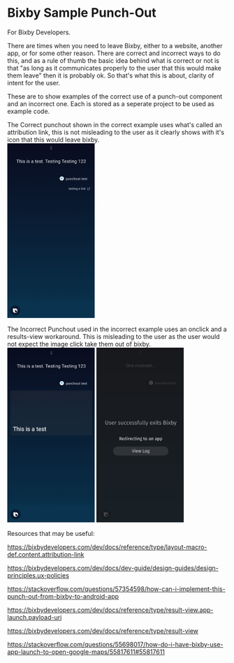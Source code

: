 # Bixby Sample Punch-Out

For Bixby Developers.  

There are times when you need to leave Bixby, either to a website, another app, or for some other reason. There are correct and incorrect ways to do this, and as a rule of thumb the basic idea behind what is correct or not is that "as long as it communicates properly to the user that this would make them leave" then it is probably ok. So that's what this is about, clarity of intent for the user.  

These are to show examples of the correct use of a punch-out component and an incorrect one. Each is stored as a seperate project to be used as example code.  

The Correct punchout shown in the correct example uses what's called an attribution link, this is not misleading to the user as it clearly shows with it's icon that this would leave bixby.  
<img src="https://github.com/michaelbrave/Bixby_Sample_Punch-Out/blob/master/correct.png" width="200" height="400">

The Incorrect Punchout used in the incorrect example uses an onclick and a results-view workaround. This is misleading to the user as the user would not expect the image click take them out of bixby.    
<img src="https://github.com/michaelbrave/Bixby_Sample_Punch-Out/blob/master/incorrect1.png" width="200" height="400">
<img src="https://github.com/michaelbrave/Bixby_Sample_Punch-Out/blob/master/incorrect2.png" width="200" height="400">



Resources that may be useful:  

https://bixbydevelopers.com/dev/docs/reference/type/layout-macro-def.content.attribution-link  

https://bixbydevelopers.com/dev/docs/dev-guide/design-guides/design-principles.ux-policies  

https://stackoverflow.com/questions/57354598/how-can-i-implement-this-punch-out-from-bixby-to-android-app  

https://bixbydevelopers.com/dev/docs/reference/type/result-view.app-launch.payload-uri  

https://bixbydevelopers.com/dev/docs/reference/type/result-view  

https://stackoverflow.com/questions/55698017/how-do-i-have-bixby-use-app-launch-to-open-google-maps/55817611#55817611  
